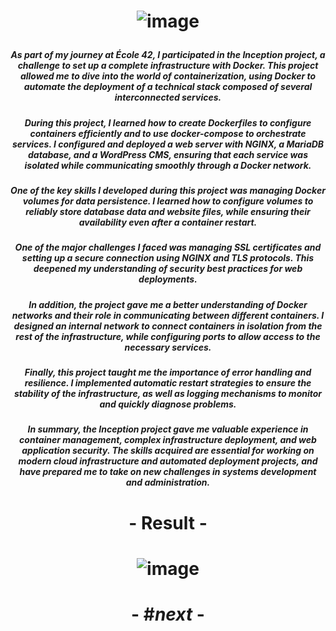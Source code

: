 # <p align="center"> ![image](https://github.com/user-attachments/assets/7bd2a1d8-f006-4fe3-8235-37a5cd7e573e) </p>

##### <p align="center"> *As part of my journey at École 42, I participated in the Inception project, a challenge to set up a complete infrastructure with Docker. This project allowed me to dive into the world of containerization, using Docker to automate the deployment of a technical stack composed of several interconnected services.* </p>

##### <p align="center"> *During this project, I learned how to create Dockerfiles to configure containers efficiently and to use docker-compose to orchestrate services. I configured and deployed a web server with NGINX, a MariaDB database, and a WordPress CMS, ensuring that each service was isolated while communicating smoothly through a Docker network.* </p>

##### <p align="center"> *One of the key skills I developed during this project was managing Docker volumes for data persistence. I learned how to configure volumes to reliably store database data and website files, while ensuring their availability even after a container restart.* </p>

##### <p align="center"> *One of the major challenges I faced was managing SSL certificates and setting up a secure connection using NGINX and TLS protocols. This deepened my understanding of security best practices for web deployments.* </p>

##### <p align="center"> *In addition, the project gave me a better understanding of Docker networks and their role in communicating between different containers. I designed an internal network to connect containers in isolation from the rest of the infrastructure, while configuring ports to allow access to the necessary services.* </p>

##### <p align="center"> *Finally, this project taught me the importance of error handling and resilience. I implemented automatic restart strategies to ensure the stability of the infrastructure, as well as logging mechanisms to monitor and quickly diagnose problems.* </p>

##### <p align="center"> *In summary, the Inception project gave me valuable experience in container management, complex infrastructure deployment, and web application security. The skills acquired are essential for working on modern cloud infrastructure and automated deployment projects, and have prepared me to take on new challenges in systems development and administration.* </p>

# <p align="center">     </p>

# <p align="center"> - Result - </p>

# <p align="center"> ![image](https://github.com/user-attachments/assets/f1e36ff1-de1e-413c-9fad-3f27e5207971) </p>

# <p align="center"> - #*next* - </p>
